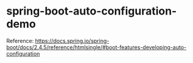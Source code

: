 # spring-boot-auto-configuration-demo

Reference: https://docs.spring.io/spring-boot/docs/2.4.5/reference/htmlsingle/#boot-features-developing-auto-configuration
